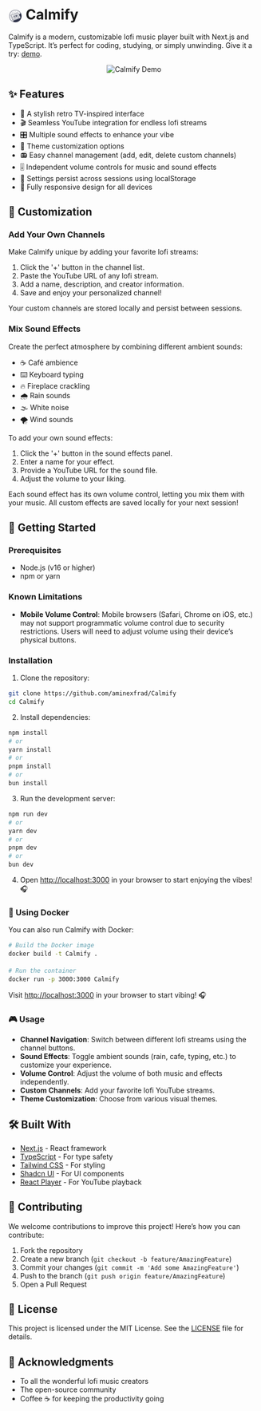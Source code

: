 # <img src="public/icon.svg" alt="Calmify Icon" width="28" height="28" style="vertical-align: middle;"> Calmify

Calmify is a modern, customizable lofi music player built with Next.js and TypeScript. It’s perfect for coding, studying, or simply unwinding. Give it a try: [demo](https://Calmify.vercel.app/).

<p align="center">
  <img src="demo.gif" alt="Calmify Demo" width="800px" />
</p>

## ✨ Features

- 🎨 A stylish retro TV-inspired interface
- 🎬 Seamless YouTube integration for endless lofi streams
- 🎛️ Multiple sound effects to enhance your vibe
- 🌈 Theme customization options
- 📻 Easy channel management (add, edit, delete custom channels)
- 🎚️ Independent volume controls for music and sound effects
- 💾 Settings persist across sessions using localStorage
- 📱 Fully responsive design for all devices

## 🎵 Customization

### Add Your Own Channels

Make Calmify unique by adding your favorite lofi streams:

1. Click the '+' button in the channel list.
2. Paste the YouTube URL of any lofi stream.
3. Add a name, description, and creator information.
4. Save and enjoy your personalized channel!

Your custom channels are stored locally and persist between sessions.

### Mix Sound Effects

Create the perfect atmosphere by combining different ambient sounds:

- ☕ Café ambience
- ⌨️ Keyboard typing
- 🔥 Fireplace crackling
- 🌧️ Rain sounds
- 🌫️ White noise
- 🌪️ Wind sounds

To add your own sound effects:

1. Click the '+' button in the sound effects panel.
2. Enter a name for your effect.
3. Provide a YouTube URL for the sound file.
4. Adjust the volume to your liking.

Each sound effect has its own volume control, letting you mix them with your music. All custom effects are saved locally for your next session!

## 🚀 Getting Started

### Prerequisites

- Node.js (v16 or higher)
- npm or yarn

### Known Limitations

- **Mobile Volume Control**: Mobile browsers (Safari, Chrome on iOS, etc.) may not support programmatic volume control due to security restrictions. Users will need to adjust volume using their device’s physical buttons.

### Installation

1. Clone the repository:

```bash
git clone https://github.com/aminexfrad/Calmify
cd Calmify
```

2. Install dependencies:

```bash
npm install
# or
yarn install
# or
pnpm install
# or
bun install
```

3. Run the development server:

```bash
npm run dev
# or
yarn dev
# or
pnpm dev
# or
bun dev
```

4. Open [http://localhost:3000](http://localhost:3000) in your browser to start enjoying the vibes! 🎧

### 🐳 Using Docker

You can also run Calmify with Docker:

```bash
# Build the Docker image
docker build -t Calmify .

# Run the container
docker run -p 3000:3000 Calmify
```

Visit [http://localhost:3000](http://localhost:3000) in your browser to start vibing! 🎧

### 🎮 Usage

- **Channel Navigation**: Switch between different lofi streams using the channel buttons.
- **Sound Effects**: Toggle ambient sounds (rain, cafe, typing, etc.) to customize your experience.
- **Volume Control**: Adjust the volume of both music and effects independently.
- **Custom Channels**: Add your favorite lofi YouTube streams.
- **Theme Customization**: Choose from various visual themes.

## 🛠️ Built With

- [Next.js](https://nextjs.org/) - React framework
- [TypeScript](https://www.typescriptlang.org/) - For type safety
- [Tailwind CSS](https://tailwindcss.com/) - For styling
- [Shadcn UI](https://ui.shadcn.com/) - For UI components
- [React Player](https://github.com/cookpete/react-player) - For YouTube playback

## 🤝 Contributing

We welcome contributions to improve this project! Here’s how you can contribute:

1. Fork the repository
2. Create a new branch (`git checkout -b feature/AmazingFeature`)
3. Commit your changes (`git commit -m 'Add some AmazingFeature'`)
4. Push to the branch (`git push origin feature/AmazingFeature`)
5. Open a Pull Request

## 📝 License

This project is licensed under the MIT License. See the [LICENSE](LICENSE) file for details.

## 🙏 Acknowledgments

- To all the wonderful lofi music creators
- The open-source community
- Coffee ☕ for keeping the productivity going